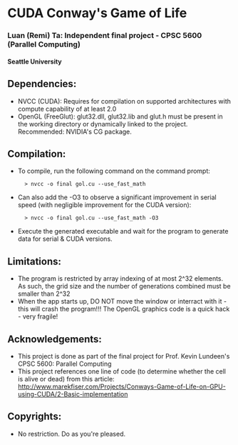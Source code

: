 # CUDA Conway's Game of Life
### Luan (Remi) Ta: Independent final project - CPSC 5600 (Parallel Computing)
#### Seattle University


## Dependencies:
* NVCC (CUDA): Requires for compilation on supported architectures with compute capability of at least 2.0
* OpenGL (FreeGlut): glut32.dll, glut32.lib and glut.h must be present in the working directory or dynamically linked to the project. Recommended: NVIDIA's CG package.


## Compilation:
* To compile, run the following command on the command prompt: 

		> nvcc -o final gol.cu --use_fast_math
		
* Can also add the -O3 to observe a significant improvement in serial speed (with negligible improvement for the CUDA version):

		> nvcc -o final gol.cu --use_fast_math -O3
		
* Execute the generated executable and wait for the program to generate data for serial & CUDA versions.


## Limitations:
* The program is restricted by array indexing of at most 2^32 elements. As such, the grid size and the number of generations combined must be smaller than 2^32
* When the app starts up, DO NOT move the window or interract with it - this will crash the program!!! The OpenGL graphics code is a quick hack - very fragile!


## Acknowledgements:
* This project is done as part of the final project for Prof. Kevin Lundeen's CPSC 5600: Parallel Computing
* This project references one line of code (to determine whether the cell is alive or dead) from this article: http://www.marekfiser.com/Projects/Conways-Game-of-Life-on-GPU-using-CUDA/2-Basic-implementation


## Copyrights:
* No restriction. Do as you're pleased.